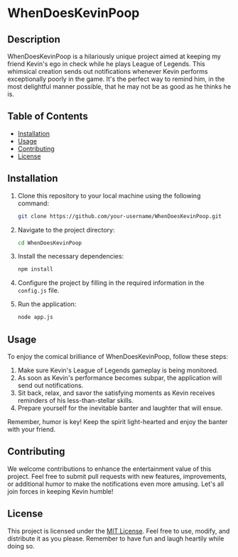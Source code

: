 # WhenDoesKevinPoop

## Description

WhenDoesKevinPoop is a hilariously unique project aimed at keeping my friend Kevin's ego in check while he plays League of Legends. This whimsical creation sends out notifications whenever Kevin performs exceptionally poorly in the game. It's the perfect way to remind him, in the most delightful manner possible, that he may not be as good as he thinks he is.

## Table of Contents

- [Installation](#installation)
- [Usage](#usage)
- [Contributing](#contributing)
- [License](#license)

## Installation

1. Clone this repository to your local machine using the following command:

   ```bash
   git clone https://github.com/your-username/WhenDoesKevinPoop.git
   ```

2. Navigate to the project directory:

   ```bash
   cd WhenDoesKevinPoop
   ```

3. Install the necessary dependencies:

   ```bash
   npm install
   ```

4. Configure the project by filling in the required information in the `config.js` file.

5. Run the application:

   ```bash
   node app.js
   ```

## Usage

To enjoy the comical brilliance of WhenDoesKevinPoop, follow these steps:

1. Make sure Kevin's League of Legends gameplay is being monitored.
2. As soon as Kevin's performance becomes subpar, the application will send out notifications.
3. Sit back, relax, and savor the satisfying moments as Kevin receives reminders of his less-than-stellar skills.
4. Prepare yourself for the inevitable banter and laughter that will ensue.

Remember, humor is key! Keep the spirit light-hearted and enjoy the banter with your friend.

## Contributing

We welcome contributions to enhance the entertainment value of this project. Feel free to submit pull requests with new features, improvements, or additional humor to make the notifications even more amusing. Let's all join forces in keeping Kevin humble!

## License

This project is licensed under the [MIT License](LICENSE). Feel free to use, modify, and distribute it as you please. Remember to have fun and laugh heartily while doing so.
